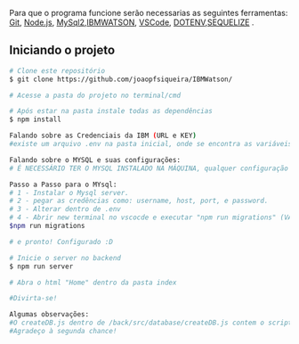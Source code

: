 Para que o programa funcione serão necessarias as seguintes ferramentas:
[Git](https://git-scm.com), [Node.js](https://nodejs.org/en/), [MySql2](https://github.com/sidorares/node-mysql2),[IBMWATSON](https://github.com/watson-developer-cloud/node-sdk), [VSCode](https://code.visualstudio.com/),
[DOTENV](https://github.com/motdotla/dotenv),[SEQUELIZE](https://github.com/sequelize/sequelize/) .

## Iniciando o projeto
```bash
# Clone este repositório
$ git clone https://github.com/joaopfsiqueira/IBMWatson/

# Acesse a pasta do projeto no terminal/cmd

# Após estar na pasta instale todas as dependências 
$ npm install

Falando sobre as Credenciais da IBM (URL e KEY)
#existe um arquivo .env na pasta inicial, onde se encontra as variáveis da IBM e do BD, basta substituir com os seus dados! E todas essas informações vão para /back/src/database/config.js->>

Falando sobre o MYSQL e suas configurações:
# É NECESSÁRIO TER O MYSQL INSTALADO NA MÁQUINA, qualquer configuração e senha!

Passo a Passo para o MYsql:
# 1 - Instalar o Mysql server.
# 2 - pegar as credências como: username, host, port, e password.
# 3 - Alterar dentro de .env
# 4 - Abrir new terminal no vscocde e executar "npm run migrations" (VAI FAZER O CREATE DO DATABASE E DAS TABLES AUTOMATICAMENTE.)
$npm run migrations

# e pronto! Configurado :D

# Inicie o server no backend
$ npm run server

# Abra o html "Home" dentro da pasta index

#Divirta-se!

Algumas observações:
#O createDB.js dentro de /back/src/database/createDB.js contem o script que está no package.json (createDataBase).
#Agradeço à segunda chance! 


```

